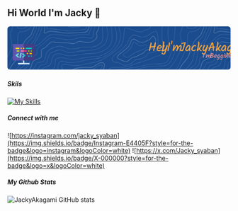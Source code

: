 ## Hi World I'm Jacky 👋

![Jacky Akagami](img/github-header-3.png)

<!--
**JackyAkagami/JackyAkagami** is a ✨ _special_ ✨ repository because its `README.md` (this file) appears on your GitHub profile.

Here are some ideas to get you started:

- 🔭 I’m currently working on ...
- 🌱 I’m currently learning ...
- 👯 I’m looking to collaborate on ...
- 🤔 I’m looking for help with ...
- 💬 Ask me about ...
- 📫 How to reach me: ...
- 😄 Pronouns: ...
- ⚡ Fun fact: ...
-->

##### Skils

[![My Skills](https://skillicons.dev/icons?i=html,php,css,react,js,python,cs,mysql,nodejs,vscode&perline=5)](https://skillicons.dev)

##### Connect with me

![https://instagram.com/jacky_syaban](https://img.shields.io/badge/Instagram-E4405F?style=for-the-badge&logo=instagram&logoColor=white) ![https://x.com/Jacky_syaban](https://img.shields.io/badge/X-000000?style=for-the-badge&logo=x&logoColor=white)

##### My Github Stats

![JackyAkagami GitHub stats](https://github-readme-stats.vercel.app/api?username=JackyAkagami&show_icons=true&theme=gruvbox)

